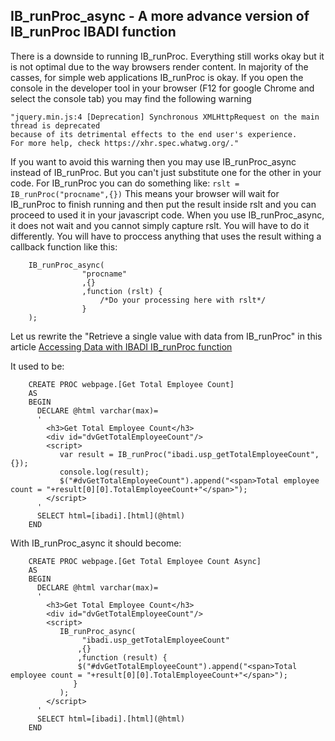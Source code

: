 ## IB_runProc_async - A more advance version of IB_runProc IBADI function

There is a downside to running IB_runProc. Everything still works okay but it is not optimal due to the way browsers render content. In majority of the casses, for simple web applications IB_runProc is okay. If you open the console in the developer tool in your browser (F12 for google Chrome and select the console tab) you may find the following warning 
```
"jquery.min.js:4 [Deprecation] Synchronous XMLHttpRequest on the main thread is deprecated 
because of its detrimental effects to the end user's experience. 
For more help, check https://xhr.spec.whatwg.org/."
```
If you want to avoid this warning then you may use IB_runProc_async instead of IB_runProc. But you can't just substitute one for the other in your code. For IB_runProc you can do something like: 
```rslt = IB_runProc("procname",{})``` 
This means your browser will wait for IB_runProc to finish running and then put the result inside rslt and you can proceed to used it in your javascript code. When you use IB_runProc_async, it does not wait and you cannot simply capture rslt. You will have to do it differently. You will have to proccess anything that uses the result withing a callback function like this:
```
    IB_runProc_async(
                "procname"
                ,{}
                ,function (rslt) {
                    /*Do your processing here with rslt*/	
                }
    ); 
```	
	
Let us rewrite the "Retrieve a single value with data from IB_runProc" in this article <a href='https://samuelaina.github.io/IBADI-DOCS/Accessing_Data_with_IBADI_IB_runProc_function.html'>Accessing Data with IBADI IB_runProc function</a>

It used to be:
```
	CREATE PROC webpage.[Get Total Employee Count]
	AS
	BEGIN
	  DECLARE @html varchar(max)=
	  '
		<h3>Get Total Employee Count</h3>
		<div id="dvGetTotalEmployeeCount"/>
		<script>
		   var result = IB_runProc("ibadi.usp_getTotalEmployeeCount",{});
		   console.log(result);
		   $("#dvGetTotalEmployeeCount").append("<span>Total employee count = "+result[0][0].TotalEmployeeCount+"</span>");
		</script>
	  '
	  SELECT html=[ibadi].[html](@html)  
	END
```

With IB_runProc_async it should become:

```
	CREATE PROC webpage.[Get Total Employee Count Async]
	AS
	BEGIN
	  DECLARE @html varchar(max)=
	  '
		<h3>Get Total Employee Count</h3>
		<div id="dvGetTotalEmployeeCount"/>
		<script>
		   IB_runProc_async(
				"ibadi.usp_getTotalEmployeeCount"
			   ,{}
			   ,function (result) {
			   $("#dvGetTotalEmployeeCount").append("<span>Total employee count = "+result[0][0].TotalEmployeeCount+"</span>");
			  }
		   ); 	   
		</script>
	  '
	  SELECT html=[ibadi].[html](@html)  
	END
```

